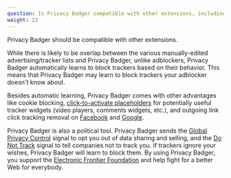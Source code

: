 ```yaml
---
question: Is Privacy Badger compatible with other extensions, including adblockers?
weight: 22
---
```


Privacy Badger should be compatible with other extensions.

While there is likely to be overlap between the various manually-edited advertising/tracker lists and Privacy Badger, unlike adblockers, Privacy Badger automatically learns to block trackers based on their behavior. This means that Privacy Badger may learn to block trackers your adblocker doesn't know about.

Besides automatic learning, Privacy Badger comes with other advantages like cookie blocking, [click-to-activate placeholders](#How-does-Privacy-Badger-handle-social-media-widgets) for potentially useful tracker widgets (video players, comments widgets, etc.), and outgoing link click tracking removal on [Facebook](https://www.eff.org/deeplinks/2018/05/privacy-badger-rolls-out-new-ways-fight-facebook-tracking) and [Google](https://www.eff.org/deeplinks/2018/10/privacy-badger-now-fights-more-sneaky-google-tracking).

Privacy Badger is also a political tool. Privacy Badger sends the [Global Privacy Control](https://globalprivacycontrol.org/) signal to opt you out of data sharing and selling, and the [Do Not Track](https://www.eff.org/issues/do-not-track) signal to tell companies not to track you. If trackers ignore your wishes, Privacy Badger will learn to block them. By using Privacy Badger, you support the [Electronic Frontier Foundation](https://www.eff.org/) and help fight for a better Web for everybody.
